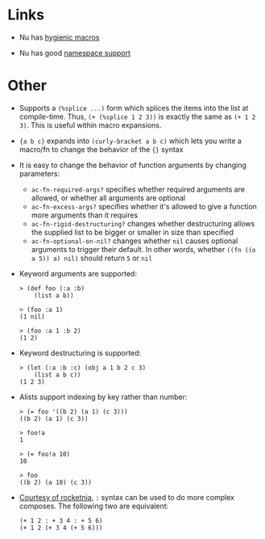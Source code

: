 Links
=====

  * Nu has [hygienic macros](hygiene.md)

  * Nu has good [namespace support](namespaces.md)


Other
=====

  * Supports a `(%splice ...)` form which splices the items into the list at
    compile-time. Thus, `(+ (%splice 1 2 3))` is exactly the same as
    `(+ 1 2 3)`. This is useful within macro expansions.

  * `{a b c}` expands into `(curly-bracket a b c)` which lets you write a
    macro/fn to change the behavior of the `{}` syntax

  * It is easy to change the behavior of function arguments by changing
    parameters:

      * `ac-fn-required-args?` specifies whether required arguments are
        allowed, or whether all arguments are optional
      * `ac-fn-excess-args?` specifies whether it's allowed to give a function
        more arguments than it requires
      * `ac-fn-rigid-destructuring?` changes whether destructuring allows the
        supplied list to be bigger or smaller in size than specified
      * `ac-fn-optional-on-nil?` changes whether `nil` causes optional
        arguments to trigger their default. In other words, whether
        `((fn ((o a 5)) a) nil)` should return `5` or `nil`

  * Keyword arguments are supported:

        > (def foo (:a :b)
            (list a b))

        > (foo :a 1)
        (1 nil)

        > (foo :a 1 :b 2)
        (1 2)

  * Keyword destructuring is supported:

        > (let (:a :b :c) (obj a 1 b 2 c 3)
            (list a b c))
        (1 2 3)

  * Alists support indexing by key rather than number:

        > (= foo '((b 2) (a 1) (c 3)))
        ((b 2) (a 1) (c 3))

        > foo!a
        1

        > (= foo!a 10)
        10

        > foo
        ((b 2) (a 10) (c 3))

  * [Courtesy of rocketnia](http://arclanguage.org/item?id=13450), `:` syntax
    can be used to do more complex composes. The following two are equivalent:

        (+ 1 2 : + 3 4 : + 5 6)
        (+ 1 2 (+ 3 4 (+ 5 6)))
